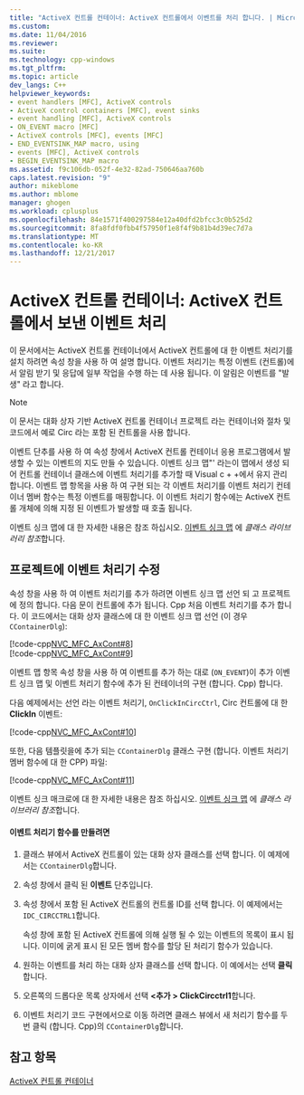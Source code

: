 ```yaml
---
title: "ActiveX 컨트롤 컨테이너: ActiveX 컨트롤에서 이벤트를 처리 합니다. | Microsoft Docs"
ms.custom: 
ms.date: 11/04/2016
ms.reviewer: 
ms.suite: 
ms.technology: cpp-windows
ms.tgt_pltfrm: 
ms.topic: article
dev_langs: C++
helpviewer_keywords:
- event handlers [MFC], ActiveX controls
- ActiveX control containers [MFC], event sinks
- event handling [MFC], ActiveX controls
- ON_EVENT macro [MFC]
- ActiveX controls [MFC], events [MFC]
- END_EVENTSINK_MAP macro, using
- events [MFC], ActiveX controls
- BEGIN_EVENTSINK_MAP macro
ms.assetid: f9c106db-052f-4e32-82ad-750646aa760b
caps.latest.revision: "9"
author: mikeblome
ms.author: mblome
manager: ghogen
ms.workload: cplusplus
ms.openlocfilehash: 84e1571f400297584e12a40dfd2bfcc3c0b525d2
ms.sourcegitcommit: 8fa8fdf0fbb4f57950f1e8f4f9b81b4d39ec7d7a
ms.translationtype: MT
ms.contentlocale: ko-KR
ms.lasthandoff: 12/21/2017
---
```

# <a name="activex-control-containers-handling-events-from-an-activex-control"></a>ActiveX 컨트롤 컨테이너: ActiveX 컨트롤에서 보낸 이벤트 처리
이 문서에서는 ActiveX 컨트롤 컨테이너에서 ActiveX 컨트롤에 대 한 이벤트 처리기를 설치 하려면 속성 창을 사용 하 여 설명 합니다. 이벤트 처리기는 특정 이벤트 (컨트롤)에서 알림 받기 및 응답에 일부 작업을 수행 하는 데 사용 됩니다. 이 알림은 이벤트를 "발생" 라고 합니다.  
  
> [!NOTE]
>  이 문서는 대화 상자 기반 ActiveX 컨트롤 컨테이너 프로젝트 라는 컨테이너와 절차 및 코드에서 예로 Circ 라는 포함 된 컨트롤을 사용 합니다.  
  
 이벤트 단추를 사용 하 여 속성 창에서 ActiveX 컨트롤 컨테이너 응용 프로그램에서 발생할 수 있는 이벤트의 지도 만들 수 있습니다. 이벤트 싱크 맵"' 라는이 맵에서 생성 되어 컨트롤 컨테이너 클래스에 이벤트 처리기를 추가할 때 Visual c + +에서 유지 관리 합니다. 이벤트 맵 항목을 사용 하 여 구현 되는 각 이벤트 처리기를 이벤트 처리기 컨테이너 멤버 함수는 특정 이벤트를 매핑합니다. 이 이벤트 처리기 함수에는 ActiveX 컨트롤 개체에 의해 지정 된 이벤트가 발생할 때 호출 됩니다.  
  
 이벤트 싱크 맵에 대 한 자세한 내용은 참조 하십시오. [이벤트 싱크 맵](../mfc/reference/event-sink-maps.md) 에 *클래스 라이브러리 참조*합니다.  
  
##  <a name="_core_event_handler_modifications_to_the_project"></a>프로젝트에 이벤트 처리기 수정  
 속성 창을 사용 하 여 이벤트 처리기를 추가 하려면 이벤트 싱크 맵 선언 되 고 프로젝트에 정의 합니다. 다음 문이 컨트롤에 추가 됩니다. Cpp 처음 이벤트 처리기를 추가 합니다. 이 코드에서는 대화 상자 클래스에 대 한 이벤트 싱크 맵 선언 (이 경우 `CContainerDlg`):  
  
 [!code-cpp[NVC_MFC_AxCont#8](../mfc/codesnippet/cpp/activex-control-containers-handling-events-from-an-activex-control_1.cpp)]  
[!code-cpp[NVC_MFC_AxCont#9](../mfc/codesnippet/cpp/activex-control-containers-handling-events-from-an-activex-control_2.cpp)]  
  
 이벤트 맵 항목 속성 창을 사용 하 여 이벤트를 추가 하는 대로 (`ON_EVENT`)이 추가 이벤트 싱크 맵 및 이벤트 처리기 함수에 추가 된 컨테이너의 구현 (합니다. Cpp) 합니다.  
  
 다음 예제에서는 선언 라는 이벤트 처리기, `OnClickInCircCtrl`, Circ 컨트롤에 대 한 **ClickIn** 이벤트:  
  
 [!code-cpp[NVC_MFC_AxCont#10](../mfc/codesnippet/cpp/activex-control-containers-handling-events-from-an-activex-control_3.cpp)]  
  
 또한, 다음 템플릿을에 추가 되는 `CContainerDlg` 클래스 구현 (합니다. 이벤트 처리기 멤버 함수에 대 한 CPP) 파일:  
  
 [!code-cpp[NVC_MFC_AxCont#11](../mfc/codesnippet/cpp/activex-control-containers-handling-events-from-an-activex-control_4.cpp)]  
  
 이벤트 싱크 매크로에 대 한 자세한 내용은 참조 하십시오. [이벤트 싱크 맵](../mfc/reference/event-sink-maps.md) 에 *클래스 라이브러리 참조*합니다.  
  
#### <a name="to-create-an-event-handler-function"></a>이벤트 처리기 함수를 만들려면  
  
1.  클래스 뷰에서 ActiveX 컨트롤이 있는 대화 상자 클래스를 선택 합니다. 이 예제에서는 `CContainerDlg`합니다.  
  
2.  속성 창에서 클릭 된 **이벤트** 단추입니다.  
  
3.  속성 창에서 포함 된 ActiveX 컨트롤의 컨트롤 ID를 선택 합니다. 이 예제에서는 `IDC_CIRCCTRL1`합니다.  
  
     속성 창에 포함 된 ActiveX 컨트롤에 의해 실행 될 수 있는 이벤트의 목록이 표시 됩니다. 이미에 굵게 표시 된 모든 멤버 함수를 할당 된 처리기 함수가 있습니다.  
  
4.  원하는 이벤트를 처리 하는 대화 상자 클래스를 선택 합니다. 이 예에서는 선택 **클릭**합니다.  
  
5.  오른쪽의 드롭다운 목록 상자에서 선택  **\<추가 > ClickCircctrl1**합니다.  
  
6.  이벤트 처리기 코드 구현에서으로 이동 하려면 클래스 뷰에서 새 처리기 함수를 두 번 클릭 (합니다. Cpp)의 `CContainerDlg`합니다.  
  
## <a name="see-also"></a>참고 항목  
 [ActiveX 컨트롤 컨테이너](../mfc/activex-control-containers.md)

